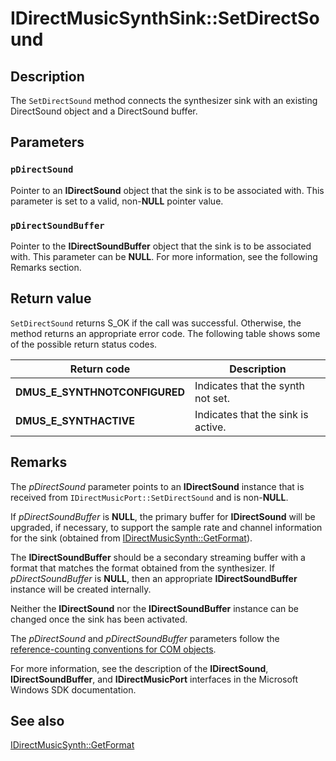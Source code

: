 # IDirectMusicSynthSink::SetDirectSound

## Description

The `SetDirectSound` method connects the synthesizer sink with an existing DirectSound object and a DirectSound buffer.

## Parameters

### `pDirectSound`

Pointer to an **IDirectSound** object that the sink is to be associated with. This parameter is set to a valid, non-**NULL** pointer value.

### `pDirectSoundBuffer`

Pointer to the **IDirectSoundBuffer** object that the sink is to be associated with. This parameter can be **NULL**. For more information, see the following Remarks section.

## Return value

`SetDirectSound` returns S_OK if the call was successful. Otherwise, the method returns an appropriate error code. The following table shows some of the possible return status codes.

| Return code | Description |
| --- | --- |
| **DMUS_E_SYNTHNOTCONFIGURED** | Indicates that the synth not set. |
| **DMUS_E_SYNTHACTIVE** | Indicates that the sink is active. |

## Remarks

The *pDirectSound* parameter points to an **IDirectSound** instance that is received from `IDirectMusicPort::SetDirectSound` and is non-**NULL**.

If *pDirectSoundBuffer* is **NULL**, the primary buffer for **IDirectSound** will be upgraded, if necessary, to support the sample rate and channel information for the sink (obtained from [IDirectMusicSynth::GetFormat](https://learn.microsoft.com/windows/desktop/api/dmusics/nf-dmusics-idirectmusicsynth-getformat)).

The **IDirectSoundBuffer** should be a secondary streaming buffer with a format that matches the format obtained from the synthesizer. If *pDirectSoundBuffer* is **NULL**, then an appropriate **IDirectSoundBuffer** instance will be created internally.

Neither the **IDirectSound** nor the **IDirectSoundBuffer** instance can be changed once the sink has been activated.

The *pDirectSound* and *pDirectSoundBuffer* parameters follow the [reference-counting conventions for COM objects](https://learn.microsoft.com/windows-hardware/drivers/audio/reference-counting-conventions-for-com-objects).

For more information, see the description of the **IDirectSound**, **IDirectSoundBuffer**, and **IDirectMusicPort** interfaces in the Microsoft Windows SDK documentation.

## See also

[IDirectMusicSynth::GetFormat](https://learn.microsoft.com/windows/desktop/api/dmusics/nf-dmusics-idirectmusicsynth-getformat)